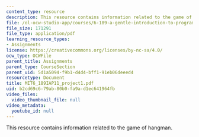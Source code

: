 ```yaml
---
content_type: resource
description: This resource contains information related to the game of hangman.
file: /ol-ocw-studio-app/courses/6-189-a-gentle-introduction-to-programming-using-python-january-iap-2011/b2cd69c679ab80b0fa9ad1ec641964fb_MIT6_189IAP11_project1.pdf
file_size: 171291
file_type: application/pdf
learning_resource_types:
- Assignments
license: https://creativecommons.org/licenses/by-nc-sa/4.0/
ocw_type: OCWFile
parent_title: Assignments
parent_type: CourseSection
parent_uid: 5d1a5094-f9b1-d4d4-bff1-91eb06deeed4
resourcetype: Document
title: MIT6_189IAP11_project1.pdf
uid: b2cd69c6-79ab-80b0-fa9a-d1ec641964fb
video_files:
  video_thumbnail_file: null
video_metadata:
  youtube_id: null
---
```

This resource contains information related to the game of hangman.